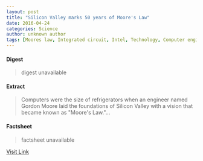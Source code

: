 ```yaml
---
layout: post
title: "Silicon Valley marks 50 years of Moore's Law"
date: 2016-04-24
categories: Science
author: unknown author
tags: [Moores law, Integrated circuit, Intel, Technology, Computer engineering, Artificial objects, Electronics, Electronic engineering, Digital technology, Electrical engineering, Computers, Computing]
---
```



#### Digest
>digest unavailable

#### Extract
>Computers were the size of refrigerators when an engineer named Gordon Moore laid the foundations of Silicon Valley with a vision that became known as "Moore's Law."...

#### Factsheet
>factsheet unavailable

[Visit Link](http://phys.org/news349088149.html)



